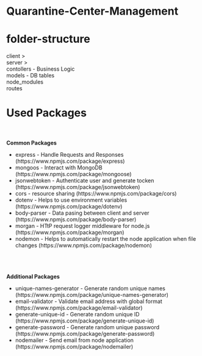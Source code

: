 # Quarantine-Center-Management
# folder-structure

client > <br>
server > <br>
    contollers      - Business Logic <br>
    models          - DB tables <br>
    node_modules     <br>
    routes           <br>   

# Used Packages

<br>  
<br><b>Common Packages</b><br>
<ul>
  <li>express - Handle Requests and Responses (https://www.npmjs.com/package/express)</li>
  <li>mongoos - Interact with MongoDB (https://www.npmjs.com/package/mongoose)</li>
  <li>jsonwebtoken - Authenticate user and generate tocken (https://www.npmjs.com/package/jsonwebtoken)</li>
  <li>cors - resource sharing (https://www.npmjs.com/package/cors)</li>
  <li>dotenv - Helps to use environment variables (https://www.npmjs.com/package/dotenv)</li>
  <li>body-parser - Data pasing between client and server (https://www.npmjs.com/package/body-parser)</li>
  <li>morgan - HTtP request logger middleware for node.js (https://www.npmjs.com/package/morgan)</li>
  <li>nodemon - Helps to automatically restart the node application when file changes (https://www.npmjs.com/package/nodemon)</li>
</ul><br>

<br>  
<br><b>Additional Packages</b><br>
<ul>
  <li>unique-names-generator - Generate random unique names (https://www.npmjs.com/package/unique-names-generator)</li>
  <li>email-validator - Validate email address with global format (https://www.npmjs.com/package/email-validator)</li>
  <li>generate-unique-id - Generate random unique ID (https://www.npmjs.com/package/generate-unique-id)</li>
  <li>generate-password - Generate random unique password (https://www.npmjs.com/package/generate-password)</li>
  <li>nodemailer - Send email from node application (https://www.npmjs.com/package/nodemailer)</li>
</ul><br>
